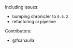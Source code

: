 Including issues:
- bumping chronicler to `0.6.2`
- refactoring ci pipeline

Contributors:
- @fsanaulla